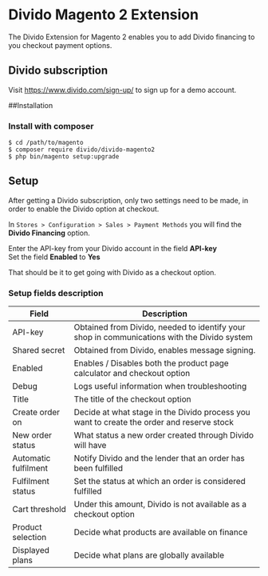 # Divido Magento 2 Extension

The Divido Extension for Magento 2 enables you to add Divido financing to you checkout payment options.

## Divido subscription
Visit https://www.divido.com/sign-up/ to sign up for a demo account.

##Installation
### Install with composer

```
$ cd /path/to/magento
$ composer require divido/divido-magento2
$ php bin/magento setup:upgrade
```

## Setup
After getting a Divido subscription, only two settings need to be made, in order to enable the Divido option at checkout.

In `Stores > Configuration > Sales > Payment Methods` you will find the **Divido Financing** option.
  
Enter the API-key from your Divido account in the field **API-key**  
Set the field **Enabled** to **Yes**

That should be it to get going with Divido as a checkout option.

### Setup fields description

| Field | Description |
| --- | --- |
| API-key | Obtained from Divido, needed to identify your shop in communications with the Divido system |
| Shared secret | Obtained from Divido, enables message signing. |
| Enabled | Enables / Disables both the product page calculator and checkout option |
| Debug | Logs useful information when troubleshooting |
| Title | The title of the checkout option |
| Create order on | Decide at what stage in the Divido process you want to create the order and reserve stock |
| New order status | What status a new order created through Divido will have |
| Automatic fulfilment | Notify Divido and the lender that an order has been fulfilled |
| Fulfilment status | Set the status at which an order is considered fulfilled |
| Cart threshold | Under this amount, Divido is not available as a checkout option |
| Product selection | Decide what products are available on finance |
| Displayed plans | Decide what plans are globally available |